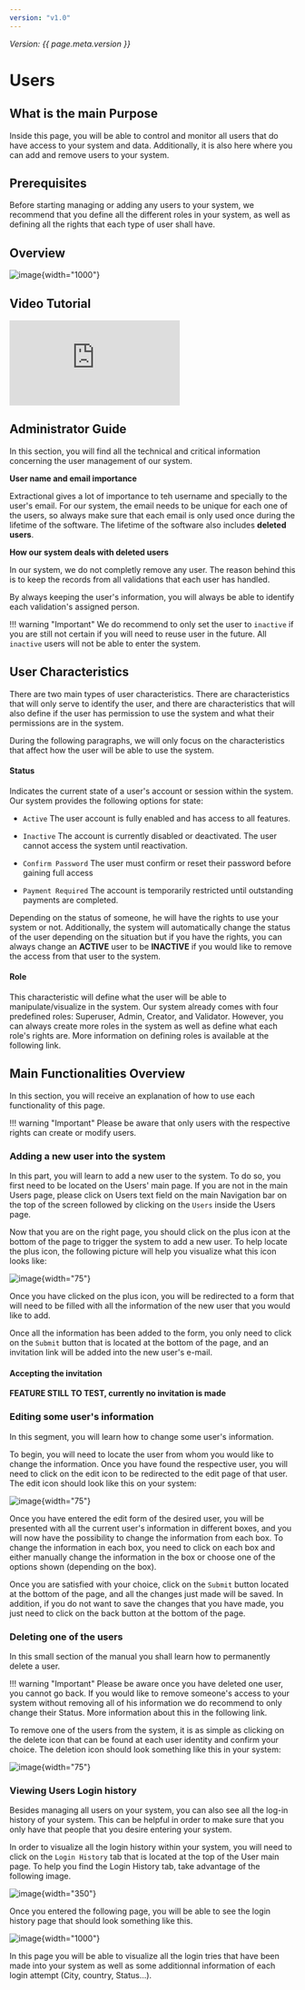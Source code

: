 ```yaml
---
version: "v1.0"
---
```


<span class="version-label">*Version: {{ page.meta.version }}*</span>

# Users

## What is the main Purpose

Inside this page, you will be able to control and monitor all users that
do have access to your system and data. Additionally, it is also here
where you can add and remove users to your system.

## Prerequisites

Before starting managing or adding any users to your system, we
recommend that you define all the different roles in your system, as
well as defining all the rights that each type of user shall have.

## Overview

![image](../img/Screenshots/Users/Users_overview.png){width="1000"}

<div class=no-pdf>

<h2>Video Tutorial</h2>

<div class = "responsive-video">

<iframe src="https://www.youtube.com/embed/wantwfXFLYc?si=bkxPJGAFK2s_ZJZw" frameborder="0" allow="accelerometer; autoplay; clipboard-write; encrypted-media; gyroscope; picture-in-picture; web-share" referrerpolicy="strict-origin-when-cross-origin" allowfullscreen></iframe>

</div>

</div>

## Administrator Guide

In this section, you will find all the technical and critical information concerning the user management of our system.

**User name and email importance**

Extractional gives a lot of importance to teh username and specially to the user's email.
For our system, the email needs to be unique for each one of the users, so always make sure that each email is only used once during the lifetime of the software.
The lifetime of the software also includes **deleted users**.

**How our system deals with deleted users**

In our system, we do not completly remove any user. The reason behind this is to keep the records from all validations that each user has handled.

By always keeping the user's information, you will always be able to identify each validation's assigned person.

!!! warning "Important"
    We do recommend to only set the user to `inactive` if you are still not certain if you will need to reuse user in the future. All `inactive` users will not be able to enter the system.

## User Characteristics

There are two main types of user characteristics. There are
characteristics that will only serve to identify the user, and there are
characteristics that will also define if the user has permission to use
the system and what their permissions are in the system.

During the following paragraphs, we will only focus on the
characteristics that affect how the user will be able to use the system.

#### Status 

Indicates the current state of a user's account or session within the
system. Our system provides the following options for state:

-   `Active` The user account is fully enabled and has access to all
    features.

-   `Inactive` The account is currently disabled or deactivated. The
    user cannot access the system until reactivation.

-   `Confirm Password` The user must confirm or reset their password
    before gaining full access

-   `Payment Required` The account is temporarily restricted until
    outstanding payments are completed.

Depending on the status of someone, he will have the rights to use your
system or not. Additionally, the system will automatically change the
status of the user depending on the situation but if you have the
rights, you can always change an **ACTIVE** user to be **INACTIVE** if you would
like to remove the access from that user to the system.

#### Role 

This characteristic will define what the user will be able to
manipulate/visualize in the system. Our system already comes with four
predefined roles: Superuser, Admin, Creator, and Validator. However, you
can always create more roles in the system as well as define what each
role's rights are. More information on defining roles is available at
the following link.

## Main Functionalities Overview

In this section, you will receive an explanation of how to use each
functionality of this page.

!!! warning "Important"
    Please be aware that only users with the respective rights can create or
    modify users.

### Adding a new user into the system

In this part, you will learn to add a new user to the system. To do so,
you first need to be located on the Users' main page. If you are not in
the main Users page, please click on Users text field on the main
Navigation bar on the top of the screen followed by clicking on the
`Users` inside the Users page.

Now that you are on the right page, you should click on the plus icon at
the bottom of the page to trigger the system to add a new user. To help
locate the plus icon, the following picture will help you visualize what
this icon looks like:

![image](../img/Screenshots/Users/Add_user_icon.png){width="75"}

Once you have clicked on the plus icon, you will be redirected to a form
that will need to be filled with all the information of the new user
that you would like to add.

Once all the information has been added to the form, you only need to
click on the `Submit` button that is located at the bottom of the
page, and an invitation link will be added into the new user's e-mail.

#### Accepting the invitation 

**FEATURE STILL TO TEST, currently no invitation is made**

### Editing some user's information

In this segment, you will learn how to change some user's information.

To begin, you will need to locate the user from whom you would like to
change the information. Once you have found the respective user, you
will need to click on the edit icon to be redirected to the edit page of
that user. The edit icon should look like this on your system:

![image](../img/Screenshots/Users/Edit_icon.png){width="75"}

Once you have entered the edit form of the desired user, you will be
presented with all the current user's information in different boxes,
and you will now have the possibility to change the information from
each box. To change the information in each box, you need to click on
each box and either manually change the information in the box or choose
one of the options shown (depending on the box).

Once you are satisfied with your choice, click on the `Submit` button
located at the bottom of the page, and all the changes just made will be
saved. In addition, if you do not want to save the changes that you have
made, you just need to click on the back button at the bottom of the
page.

### Deleting one of the users

In this small section of the manual you shall learn how to permanently
delete a user.

!!! warning "Important"
    Please be aware once you have deleted one user, you cannot go back. If
    you would like to remove someone's access to your system without
    removing all of his information we do recommend to only change their
    Status. More information about this in the following link.


To remove one of the users from the system, it is as simple as clicking
on the delete icon that can be found at each user identity and confirm
your choice. The deletion icon should look something like this in your
system:

![image](../img/Screenshots/Users/Edit_icon.png){width="75"}

### Viewing Users Login history

Besides managing all users on your system, you can also see all the
log-in history of your system. This can be helpful in order to make sure
that you only have that people that you desire entering your system.

In order to visualize all the login history within your system, you will
need to click on the `Login History` tab that is located at the top of
the User main page. To help you find the Login History tab, take
advantage of the following image.

![image](../img/Screenshots/Users/File_history_tab.png){width="350"}

Once you entered the following page, you will be able to see the login
history page that should look something like this.

![image](../img/Screenshots/Users/Login_history_overview.png){width="1000"}

In this page you will be able to visualize all the login tries that have
been made into your system as well as some additionnal information of
each login attempt (City, country, Status...).
<!-- 
### Additional information

In this following section, you shall find all the additional features
that are available within the Users page.

#### Search bar 

The search bar, which is located on the top right corner of the screen,
allows you to search for a specific subgroup of users easily. To do so,
you only need to enter some meta-information that all of this subgroup
of users do have in common. Taking into account that the system will
only look at all the information that is available in the user's table. -->
